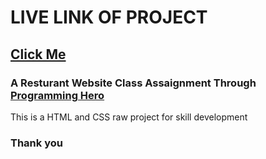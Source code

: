 <body>
  <h1>LIVE LINK OF PROJECT</h1>
  <a href="https://mdtanvircse572.github.io/goodie-foodie/"><h2>Click Me</h2></a>
  <h3>A Resturant Website Class Assaignment Through <a href="https://web.programming-hero.com/home">Programming Hero</a></h3>
  <p>This is a HTML and CSS raw project for skill development</p>
  <h3>Thank you</h3>
</body>
